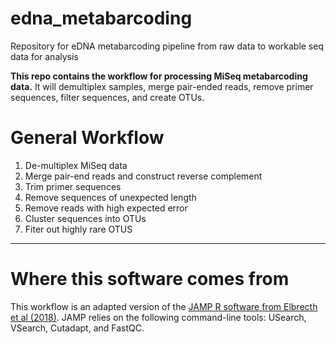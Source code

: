 # **edna_metabarcoding**
Repository for eDNA metabarcoding pipeline from raw data to workable seq data for analysis

**This repo contains the workflow for processing MiSeq metabarcoding data.** It will demultiplex samples, merge pair-ended reads, remove primer sequences, filter sequences, and create OTUs.

# General Workflow

  1. De-multiplex MiSeq data
  2. Merge pair-end reads and construct reverse complement
  3. Trim primer sequences
  4. Remove sequences of unexpected length
  5. Remove reads with high expected error
  6. Cluster sequences into OTUs
  7. Fiter out highly rare OTUS


***

# Where this software comes from
This workflow is an adapted version of the [JAMP R software from Elbrecth et al (2018)](https://github.com/VascoElbrecht/JAMP). JAMP relies on the following command-line tools: USearch, VSearch, Cutadapt, and FastQC.
